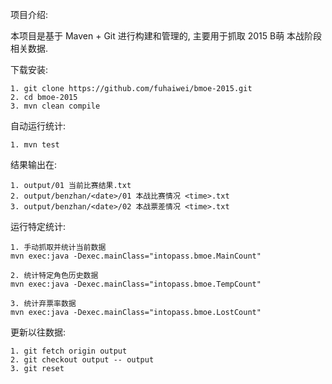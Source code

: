 项目介绍:

本项目是基于 Maven + Git 进行构建和管理的, 主要用于抓取 2015 B萌 本战阶段相关数据.

下载安装:

```
1. git clone https://github.com/fuhaiwei/bmoe-2015.git
2. cd bmoe-2015
3. mvn clean compile
```

自动运行统计:

```
1. mvn test
```

结果输出在:

```
1. output/01 当前比赛结果.txt
2. output/benzhan/<date>/01 本战比赛情况 <time>.txt
3. output/benzhan/<date>/02 本战票差情况 <time>.txt
```

运行特定统计:

```
1. 手动抓取并统计当前数据
mvn exec:java -Dexec.mainClass="intopass.bmoe.MainCount"

2. 统计特定角色历史数据
mvn exec:java -Dexec.mainClass="intopass.bmoe.TempCount"

3. 统计弃票率数据
mvn exec:java -Dexec.mainClass="intopass.bmoe.LostCount"
```

更新以往数据:

```
1. git fetch origin output
2. git checkout output -- output
3. git reset
```
